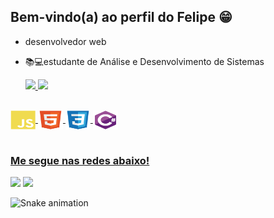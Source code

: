 ## Bem-vindo(a) ao perfil do Felipe 😁
* desenvolvedor web   
* 📚💻estudante de Análise e Desenvolvimento de Sistemas
  
  <div>
  <a href="https://github.com/Felipealvesnn">
  <img height="180em" src="https://github-readme-stats.vercel.app/api?username=Felipealvesnn&show_icons=true&theme=tokyonight&include_all_commits=true&count_private=true"/>
  <img height="180em" src="https://github-readme-stats.vercel.app/api/top-langs/?username=Felipealvesnn&layout=compact&langs_count=6&theme=tokyonight"/>
</div>
  
<div style="display: inline_block"><br>
  <img align="center" alt="Js" height="30" width="40" src="https://raw.githubusercontent.com/devicons/devicon/master/icons/javascript/javascript-plain.svg">
  <img align="center" alt="HTML" height="30" width="40" src="https://raw.githubusercontent.com/devicons/devicon/master/icons/html5/html5-original.svg">
  <img align="center" alt="CSS" height="30" width="40" src="https://raw.githubusercontent.com/devicons/devicon/master/icons/css3/css3-original.svg">
  <img align="center" alt="C#" height="30" width="40" src="https://raw.githubusercontent.com/devicons/devicon/master/icons/csharp/csharp-original.svg">
</div>
 
 <br>
 
  ###  Me segue  nas redes abaixo!
 
<div> 
 
  <a href = "mailto:felipe.alvesnn@gmail.com"><img src="https://img.shields.io/badge/-Gmail-%23333?style=for-the-badge&logo=gmail&logoColor=white" target="_blank"></a>
  <a href="https://www.linkedin.com/in/felipealvesnn/" target="_blank"><img src="https://img.shields.io/badge/-LinkedIn-%230077B5?style=for-the-badge&logo=linkedin&logoColor=white" target="_blank"></a> 
 
  ![Snake animation](https://github.com/Felipealvesnn/Felipealvesnn/blob/output/github-contribution-grid-snake.svg)

</div>
